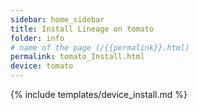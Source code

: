 ```yaml
---
sidebar: home_sidebar
title: Install Lineage on tomato
folder: info
# name of the page (/{{permalink}}.html)
permalink: tomato_Install.html
device: tomato
---
```

{% include templates/device_install.md %}
